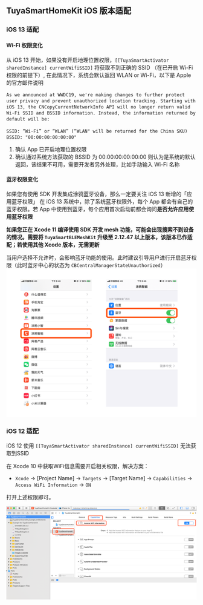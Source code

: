 ## TuyaSmartHomeKit iOS 版本适配

### iOS 13 适配

#### Wi-Fi 权限变化

从 iOS 13 开始，如果没有开启地理位置权限，`[[TuyaSmartActivator sharedInstance] currentWifiSSID]` 将获取不到正确的 SSID （在已开启 Wi-Fi 权限的前提下）,  在此情况下，系统会默认返回 WLAN or Wi-Fi，以下是 Apple 的官方邮件说明

```
As we announced at WWDC19, we're making changes to further protect user privacy and prevent unauthorized location tracking. Starting with iOS 13, the CNCopyCurrentNetworkInfo API will no longer return valid Wi-Fi SSID and BSSID information. Instead, the information returned by default will be: 

SSID: “Wi-Fi” or “WLAN” (“WLAN" will be returned for the China SKU)
BSSID: "00:00:00:00:00:00"
```

1. 确认 App 已开启地理位置权限
2. 确认通过系统方法获取的 BSSID 为 00:00:00:00:00:00 则认为是系统的默认返回，该结果不可用，需要开发者另外处理，比如手动输入 Wi-Fi 名称

#### 蓝牙权限变化

如果您有使用 SDK 开发集成涂鸦蓝牙设备，那么一定要关注 iOS 13 新增的「应用蓝牙权限」
在 iOS 13 系统中，除了系统蓝牙权限外，每个 App 都会有自己的蓝牙权限。若 App 中使用到蓝牙，每个应用首次启动前都会询问**是否允许应用使用蓝牙权限**

**如果您正在 Xcode 11 编译使用 SDK 开发 mesh 功能，可能会出现搜索不到设备的情况。需要将 `TuyaSmartBLEMeshKit` 升级至 2.12.47 以上版本，该版本已作适配；若使用其他 Xcode 版本，无需更新**

当用户选择不允许时，会影响蓝牙功能的使用。此时建议引导用户进行开启蓝牙权限（此时蓝牙中心的状态为 `CBCentralManagerStateUnauthorized`）
![](./images/ios-ble-guide-cn.png)

### iOS 12 适配

iOS 12 使用 `[[TuyaSmartActivator sharedInstance] currentWifiSSID]` 无法获取到SSID

在 Xcode 10 中获取WiFi信息需要开启相关权限，解决方案：

- `Xcode` -> [Project Name] -> `Targets` -> [Target Name] -> `Capabilities` -> `Access WiFi Information` -> `ON`

打开上述权限即可。

![](./images/ios-sdk-wifi-access.png)